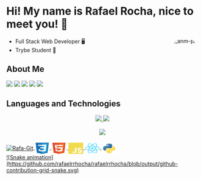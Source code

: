 # Hi! My name is Rafael Rocha, nice to meet you! 👋

<img align="right" alt="anm-pic" height="190" style="border-radius:50px;"
 src="https://cdn.discordapp.com/attachments/705759802713702430/944357721002614805/1137f21b1feee84ef7ee8d70de4ec00b.jpg">
 
- Full Stack Web Developer 🖥️
- Trybe Student 🚀

## About Me

<div>
  <a href="https://www.linkedin.com/in/rafael-rhocha/" target="_blank"><img src="https://img.shields.io/badge/-LinkedIn-%230077B5?style=for-the-badge&logo=linkedin&logoColor=white" target="_blank"></a>
  <a href="https://rafaelrrhocha.github.io/Portfolio/" target="_blank"><img src="https://img.shields.io/badge/GitHub-100000?style=for-the-badge&logo=github&logoColor=white" target="_blank"></a>
  <a href = "mailto:1rafaelrocha2@gmail.com"><img src="https://img.shields.io/badge/-Gmail-%23333?style=for-the-badge&logo=gmail&logoColor=white"       target="_blank"></a>
  <a href="https://www.instagram.com/rafaelrhocha/" target="_blank"><img src="https://img.shields.io/badge/-Instagram-%23E4405F?style=for-the-badge&logo=instagram&logoColor=white" target="_blank"></a>
  <a href="https://steamcommunity.com/id/GoldenCooler/" target="_blank"><img src="https://img.shields.io/badge/Steam-000000?style=for-the-badge&logo=steam&logoColor=white" target="_blank"></a>
</div>

## Languages and Technologies

<div align="center">
  <a href="https://github.com/RafaelRRhocha">
  <img height="150em" src="https://github-readme-stats.vercel.app/api?username=RafaelRRhocha&show_icons=true&theme=great-gatsby&bg_color=0d1117&border_color=0d1117&include_all_commits=true&count_private=true"/>
  <img height="150em" src="http://github-readme-streak-stats.herokuapp.com?user=RafaelRRhocha&theme=great-gatsby&border=0d1117&background=0d1117&date_format=j%20M%5B%20Y%5D&stroke=1F6FEB&dates=58A6FF&fire=1F6FEB&ring=58A6FF">           
   </div> <br>
 
 <div align="center">
    <img height="145em" src="https://github-readme-stats.vercel.app/api/top-langs/?username=RafaelRRhocha&theme=great-gatsby&bg_color=0d1117&border_color=0d1117&layout=compact"/>
 </div>
 
<div style="display: inline_block"><br>
  <img align="center" alt="Rafa-Git" height="30" width="40" src="https://cdn.jsdelivr.net/gh/devicons/devicon/icons/git/git-original.svg">
  <img align="center" alt="Rafa-CSS" height="30" width="40" src="https://raw.githubusercontent.com/devicons/devicon/master/icons/css3/css3-original.svg">
  <img align="center" alt="Rafa-HTML" height="30" width="40" src="https://raw.githubusercontent.com/devicons/devicon/master/icons/html5/html5-original.svg">
  <img align="center" alt="Rafa-Js" height="30" width="40" src="https://raw.githubusercontent.com/devicons/devicon/master/icons/javascript/javascript-plain.svg">
  <img align="center" alt="Rafa-React" height="30" width="40" src="https://raw.githubusercontent.com/devicons/devicon/master/icons/react/react-original.svg">
  <img align="center" alt="Rafa-Python" height="30" width="40" src="https://raw.githubusercontent.com/devicons/devicon/master/icons/python/python-original.svg">
</div>
    
<div>
  ![Snake animation](https://github.com/rafaelrrhocha/rafaelrrhocha/blob/output/github-contribution-grid-snake.svg)
</div>
